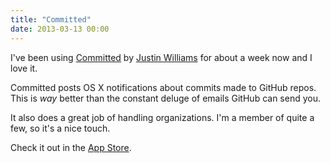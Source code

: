 ```yaml
---
title: "Committed"
date: 2013-03-13 00:00
---
```


I've been using [Committed](https://itunes.apple.com/ca/app/committed/id560767719?mt=12) by [Justin Williams](https://twitter.com/justin) for about a week now and I love it.

Committed posts OS X notifications about commits made to GitHub repos. This is _way_ better than the constant deluge of emails GitHub can send you.

It also does a great job of handling organizations. I'm a member of quite a few, so it's a nice touch.

Check it out in the [App Store](https://itunes.apple.com/ca/app/committed/id560767719?mt=12).

<!-- more -->
